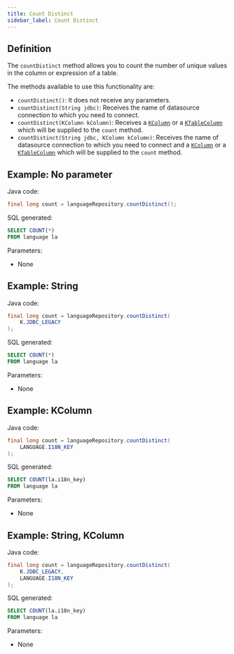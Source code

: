 ```yaml
---
title: Count Distinct
sidebar_label: Count Distinct
---
```


## Definition

The `countDistinct` method allows you to count the number of unique values in the column or expression of a table.

The methods available to use this functionality are:

- `countDistinct()`: It does not receive any parameters.
- `countDistinct(String jdbc)`: Receives the name of datasource connection to which you need to connect.
- `countDistinct(KColumn kColumn)`: Receives a [`KColumn`](/docs/misc/select-list-values#2-kcolumn) or a [`KTableColumn`](/docs/misc/select-list-values#1-ktablecolumn) which will be supplied to the `count` method.
- `countDistinct(String jdbc, KColumn kColumn)`: Receives the name of datasource connection to which you need to connect and a [`KColumn`](/docs/misc/select-list-values#2-kcolumn) or a [`KTableColumn`](/docs/misc/select-list-values#1-ktablecolumn) which will be supplied to the `count` method.

## Example: No parameter

Java code:

```java
final long count = languageRepository.countDistinct();
```

SQL generated:

```sql
SELECT COUNT(*)
FROM language la
```

Parameters:

- None

## Example: String

Java code:

```java
final long count = languageRepository.countDistinct(
    K.JDBC_LEGACY
);
```

SQL generated:

```sql
SELECT COUNT(*)
FROM language la
```

Parameters:

- None

## Example: KColumn

Java code:

```java
final long count = languageRepository.countDistinct(
    LANGUAGE.I18N_KEY
);
```

SQL generated:

```sql
SELECT COUNT(la.i18n_key)
FROM language la
```

Parameters:

- None

## Example: String, KColumn

Java code:

```java
final long count = languageRepository.countDistinct(
    K.JDBC_LEGACY,
    LANGUAGE.I18N_KEY
);
```

SQL generated:

```sql
SELECT COUNT(la.i18n_key)
FROM language la
```

Parameters:

- None